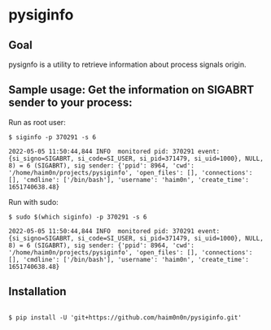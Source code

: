 # pysiginfo


## Goal

pysignfo is a utility to retrieve information about process signals origin.


## Sample usage: Get the information on SIGABRT sender to your process:

Run as root user:
```shell
$ siginfo -p 370291 -s 6 

2022-05-05 11:50:44,844 INFO  monitored pid: 370291 event: {si_signo=SIGABRT, si_code=SI_USER, si_pid=371479, si_uid=1000}, NULL, 8) = 6 (SIGABRT), sig sender: {'ppid': 8964, 'cwd': '/home/haim0n/projects/pysiginfo', 'open_files': [], 'connections': [], 'cmdline': ['/bin/bash'], 'username': 'haim0n', 'create_time': 1651740638.48}
```

Run with sudo:
```shell
$ sudo $(which siginfo) -p 370291 -s 6 

2022-05-05 11:50:44,844 INFO  monitored pid: 370291 event: {si_signo=SIGABRT, si_code=SI_USER, si_pid=371479, si_uid=1000}, NULL, 8) = 6 (SIGABRT), sig sender: {'ppid': 8964, 'cwd': '/home/haim0n/projects/pysiginfo', 'open_files': [], 'connections': [], 'cmdline': ['/bin/bash'], 'username': 'haim0n', 'create_time': 1651740638.48}
```


## Installation

```shell

$ pip install -U 'git+https://github.com/haim0n0n/pysiginfo.git'
```